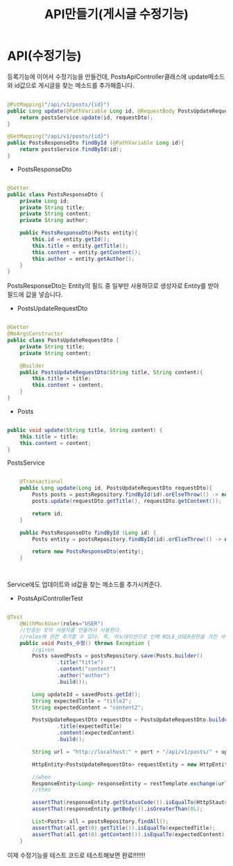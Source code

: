 ﻿---
title: API만들기(게시글 수정기능)
categories: 
  - Spring
tags:
  - Spring
last_modified_at: 2022-01-05T17:00:00+09:00
toc: true
---

# API(수정기능)

등록기능에 이어서 수정기능을 만들건데, PostsApiController클래스에 update메소드와 id값으로 게시글을 찾는 메소드를 추가해줍니다.


```java

@PutMapping("/api/v1/posts/{id}")
public Long update(@PathVariable Long id, @RequestBody PostsUpdateRequestDto requestDto){
    return postsService.update(id, requestDto);
}

@GetMapping("/api/v1/posts/{id}")
public PostsResponseDto findById (@PathVariable Long id){
    return postsService.findById(id);
}

```


- PostsResponseDto


```java

@Getter
public class PostsResponseDto {
    private Long id;
    private String title;
    private String content;
    private String author;

    public PostsResponseDto(Posts entity){
        this.id = entity.getId();
        this.title = entity.getTitle();
        this.content = entity.getContent();
        this.author = entity.getAuthor();
    }
}

```

PostsResponseDto는 Entity의 필드 중 일부만 사용하므로 생성자로 Entity를 받아 필드에 값을 넣습니다.


- PostsUpdateRequestDto


```java

@Getter
@NoArgsConstructor
public class PostsUpdateRequestDto {
    private String title;
    private String content;

    @Builder
    public PostsUpdateRequestDto(String title, String content){
        this.title = title;
        this.content = content;
    }
}

```

- Posts


```java

public void update(String title, String content) {
    this.title = title;
    this.content = content;
}


```

PostsService


```java

    @Transactional
    public Long update(Long id, PostsUpdateRequestDto requestDto){
        Posts posts = postsRepository.findById(id).orElseThrow(() -> new IllegalArgumentException("해당 게시글이 없습니다. id=" + id));
        posts.update(requestDto.getTitle(), requestDto.getContent());

        return id;
    }

    public PostsResponseDto findById (Long id) {
        Posts entity = postsRepository.findById(id).orElseThrow(() -> new IllegalArgumentException("해당 게시글이 없습니다. id=" + id));

        return new PostsResponseDto(entity);
    }




```

Service에도 업데이트와 id값을 찾는 메소드를 추가시켜준다.



- PostsApiControllerTest

```java

@Test
    @WithMockUser(roles="USER")
    //인증된 모의 사용자를 만들어서 사용한다.
    //roles에 권한 추가할 수 있다. 즉, 어노테이션으로 인해 ROLE_USER권한을 가진 사용자가 API를 요청하는것과 같은 효과를 가지게 된다.
    public void Posts_수정() throws Exception {
        //given
        Posts savedPosts = postsRepository.save(Posts.builder()
                .title("title")
                .content("content")
                .author("author")
                .build());

        Long updateId = savedPosts.getId();
        String expectedTitle = "title2";
        String expectedContent = "content2";

        PostsUpdateRequestDto requestDto = PostsUpdateRequestDto.builder()
                .title(expectedTitle)
                .content(expectedContent)
                .build();

        String url = "http://localhost:" + port + "/api/v1/posts/" + updateId;

        HttpEntity<PostsUpdateRequestDto> requestEntity = new HttpEntity<>(requestDto);

        //when
        ResponseEntity<Long> responseEntity = restTemplate.exchange(url, HttpMethod.PUT, requestEntity, Long.class);
        //then

        assertThat(responseEntity.getStatusCode()).isEqualTo(HttpStauts.OK);
        assertThat(responseEntity.getBody()).isGreaterThan(0L);

        List<Posts> all = postsRepository.findAll();
        assertThat(all.get(0).getTitle()).isEqualTo(expectedTitle);
        assertThat(all.get(0).getContent()).isEqualTo(expectedContent);
    }

```

이제 수정기능을 테스트 코드로 테스트해보면 완료!!!!!!!